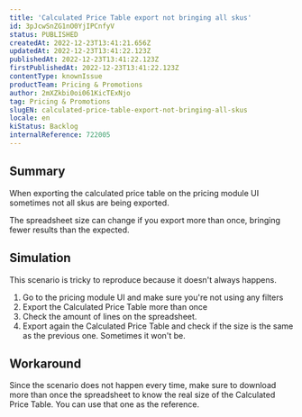 ```yaml
---
title: 'Calculated Price Table export not bringing all skus'
id: 3pJcwSnZG1nO0YjIPCnfyV
status: PUBLISHED
createdAt: 2022-12-23T13:41:21.656Z
updatedAt: 2022-12-23T13:41:22.123Z
publishedAt: 2022-12-23T13:41:22.123Z
firstPublishedAt: 2022-12-23T13:41:22.123Z
contentType: knownIssue
productTeam: Pricing & Promotions
author: 2mXZkbi0oi061KicTExNjo
tag: Pricing & Promotions
slugEN: calculated-price-table-export-not-bringing-all-skus
locale: en
kiStatus: Backlog
internalReference: 722005
---
```


## Summary



When exporting the calculated price table on the pricing module UI sometimes not all skus are being exported.

The spreadsheet size can change if you export more than once, bringing fewer results than the expected.


##

## Simulation



This scenario is tricky to reproduce because it doesn't always happens.


1. Go to the pricing module UI and make sure you're not using any filters
2. Export the Calculated Price Table more than once
3. Check the amount of lines on the spreadsheet.
4. Export again the Calculated Price Table and check if the size is the same as the previous one. Sometimes it won't be.


##

## Workaround



Since the scenario does not happen every time, make sure to download more than once the spreadsheet to know the real size of the Calculated Price Table. You can use that one as the reference.

